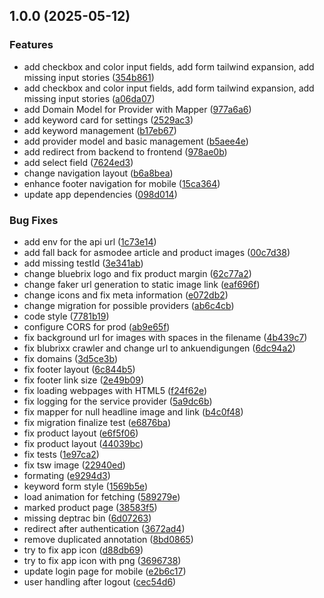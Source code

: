 ## 1.0.0 (2025-05-12)

### Features

* add checkbox and color input fields, add form tailwind expansion, add missing input stories ([354b861](https://github.com/Skanky0815/NerdBubble/commit/354b8618b6c020859d3c80e7501b0e86a6ab8196))
* add checkbox and color input fields, add form tailwind expansion, add missing input stories ([a06da07](https://github.com/Skanky0815/NerdBubble/commit/a06da07c60688205010e7fb44af5be66d3d0fdbc))
* add Domain Model for Provider with Mapper ([977a6a6](https://github.com/Skanky0815/NerdBubble/commit/977a6a69570495ea9d17a8e96b1a4654583744e7))
* add keyword card for settings ([2529ac3](https://github.com/Skanky0815/NerdBubble/commit/2529ac3cd70998761c9dc7565e9ad5ef95eecc95))
* add keyword management ([b17eb67](https://github.com/Skanky0815/NerdBubble/commit/b17eb67418d0c8a157c23a5412d20facc03552fb))
* add provider model and basic management ([b5aee4e](https://github.com/Skanky0815/NerdBubble/commit/b5aee4e13fcbe58e3fe670cfac653ddec0918166))
* add redirect from backend to frontend ([978ae0b](https://github.com/Skanky0815/NerdBubble/commit/978ae0b54de0d77f403b0a007b92ea3d279d5198))
* add select field ([7624ed3](https://github.com/Skanky0815/NerdBubble/commit/7624ed33179b1fed1dd602633543658201944526))
* change navigation layout ([b6a8bea](https://github.com/Skanky0815/NerdBubble/commit/b6a8bea1db601e9f7cf8df84774253af75c9ce01))
* enhance footer navigation for mobile ([15ca364](https://github.com/Skanky0815/NerdBubble/commit/15ca364bbcb029bcd97fa3800e95468c9e5eeee4))
* update app dependencies ([098d014](https://github.com/Skanky0815/NerdBubble/commit/098d0141ac2a24da44a01909e42bdc91607f29c5))

### Bug Fixes

* add env for the api url ([1c73e14](https://github.com/Skanky0815/NerdBubble/commit/1c73e14790e19d1b29a13a3e5a1db1118b319e13))
* add fall back for asmodee article and product images ([00c7d38](https://github.com/Skanky0815/NerdBubble/commit/00c7d382a429b87279719f79ee6e551352eeb4d5))
* add missing testId ([3e341ab](https://github.com/Skanky0815/NerdBubble/commit/3e341ab56a4f544f4446b80a832d4f046bb935b6))
* change bluebrix logo and fix product margin ([62c77a2](https://github.com/Skanky0815/NerdBubble/commit/62c77a2936279dc0d89e34f7cef52cb50a113734))
* change faker url generation to static image link ([eaf696f](https://github.com/Skanky0815/NerdBubble/commit/eaf696f5c1c098557d1a966bd6f0654622d2a42f))
* change icons and fix meta information ([e072db2](https://github.com/Skanky0815/NerdBubble/commit/e072db2e8ef0bb8194c77dee886fab944d2c3212))
* change migration for possible providers ([ab6c4cb](https://github.com/Skanky0815/NerdBubble/commit/ab6c4cb50a6e18aae1cb04c2b9bd8440334f9151))
* code style ([7781b19](https://github.com/Skanky0815/NerdBubble/commit/7781b19d979522a596da0e84f0fce43d93a8ee21))
* configure CORS for prod ([ab9e65f](https://github.com/Skanky0815/NerdBubble/commit/ab9e65fefccc38d0e09cc302203375b04fcebab8))
* fix background url for images with spaces in the filename ([4b439c7](https://github.com/Skanky0815/NerdBubble/commit/4b439c7db1255353d658de9c13210a4f7ce58276))
* fix blubrixx crawler and change url to ankuendigungen ([6dc94a2](https://github.com/Skanky0815/NerdBubble/commit/6dc94a2a70365cf6c085f1125d9e24a8048e40ec))
* fix domains ([3d5ce3b](https://github.com/Skanky0815/NerdBubble/commit/3d5ce3bee97a5d3bfff15365533d465c7a2ea9d6))
* fix footer layout ([6c844b5](https://github.com/Skanky0815/NerdBubble/commit/6c844b5c2e1d641bd2fc1e1cecefb6df02be6045))
* fix footer link size ([2e49b09](https://github.com/Skanky0815/NerdBubble/commit/2e49b093ef6b62896f42f73976dc0905bbe021c3))
* fix loading webpages with HTML5 ([f24f62e](https://github.com/Skanky0815/NerdBubble/commit/f24f62ec2f145b9c11b25463639a2120b8d78134))
* fix logging for the service provider ([5a9dc6b](https://github.com/Skanky0815/NerdBubble/commit/5a9dc6b830973844daf5b67fea188d33003a5c39))
* fix mapper for null headline image and link ([b4c0f48](https://github.com/Skanky0815/NerdBubble/commit/b4c0f4894b62d3b2cc73288770d6f28dca93ddad))
* fix migration finalize test ([e6876ba](https://github.com/Skanky0815/NerdBubble/commit/e6876bad849f09bd3e849705fc6821f46922ff5c))
* fix product layout ([e6f5f06](https://github.com/Skanky0815/NerdBubble/commit/e6f5f0695d0834bbb314904e9bc6fb938a1d3b20))
* fix product layout ([44039bc](https://github.com/Skanky0815/NerdBubble/commit/44039bc2ceb7123f7ca0966f2bafa3f83fa38f14))
* fix tests ([1e97ca2](https://github.com/Skanky0815/NerdBubble/commit/1e97ca286e92f0ca846dfc6d29515cd877cd1fc4))
* fix tsw image ([22940ed](https://github.com/Skanky0815/NerdBubble/commit/22940ed14edff71dbacad1f6e527ed81821efec4))
* formating ([e9294d3](https://github.com/Skanky0815/NerdBubble/commit/e9294d381388b38babdba5ca333994105c8494bf))
* keyword form style ([1569b5e](https://github.com/Skanky0815/NerdBubble/commit/1569b5eae20244cfab822400c2fcb60ff4a8b24b))
* load animation for fetching ([589279e](https://github.com/Skanky0815/NerdBubble/commit/589279e7c4603f6a726cdae7918a1383299dea8c))
* marked product page ([38583f5](https://github.com/Skanky0815/NerdBubble/commit/38583f588ca01cf8df1eddac754594d4a0b6e3cc))
* missing deptrac bin ([6d07263](https://github.com/Skanky0815/NerdBubble/commit/6d07263a4e75cd22ce30b768b7f6fd5a55acb808))
* redirect after authentication ([3672ad4](https://github.com/Skanky0815/NerdBubble/commit/3672ad4148b051d4a124a458e273a569a4114b34))
* remove duplicated annotation ([8bd0865](https://github.com/Skanky0815/NerdBubble/commit/8bd0865e26bbfa0969ac7513214584c202e88b02))
* try to fix app icon ([d88db69](https://github.com/Skanky0815/NerdBubble/commit/d88db69175060a49c0acae43dd71eec6302bc5f1))
* try to fix app icon with png ([3696738](https://github.com/Skanky0815/NerdBubble/commit/369673832b7a67679ff0cb3fed8dcb27328afe1d))
* update login page for mobile ([e2b6c17](https://github.com/Skanky0815/NerdBubble/commit/e2b6c17347a25eb5f7cb8842bd0913b084e627b6))
* user handling after logout ([cec54d6](https://github.com/Skanky0815/NerdBubble/commit/cec54d6fe5cff54be2049c1e6bb55864ff9aa7ab))
